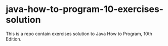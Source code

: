# java-how-to-program-10-exercises-solution
This is a repo contain exercises solution to Java How to Program, 10th Edition. 
